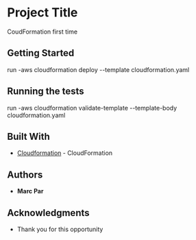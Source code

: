# Project Title

CoudFormation first time

## Getting Started

run 
  -aws cloudformation deploy --template cloudformation.yaml


## Running the tests

run 
  -aws cloudformation validate-template --template-body cloudformation.yaml


## Built With

* [Cloudformation](https://docs.aws.amazon.com/AWSCloudFormation/) - CloudFormation


## Authors

* **Marc Par** 


## Acknowledgments

* Thank you for this opportunity
